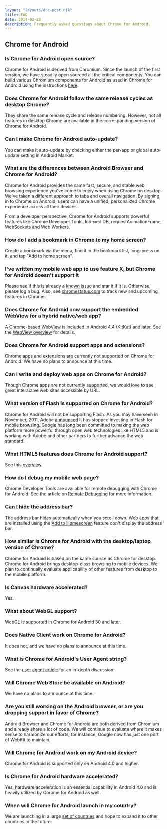 ```yaml
---
layout: "layouts/doc-post.njk"
title: FAQ
date: 2014-02-28 
description: Frequently asked questions about Chrome for Android.
---
```


## Chrome for Android

### Is Chrome for Android open source?

Chrome for Android is derived from Chromium. Since the launch of the first version, we have steadily
open sourced all the critical components. You can build various Chromium components for Android as
used in Chrome for Android using the instructions [here][1].

### Does Chrome for Android follow the same release cycles as desktop Chrome?

They share the same release cycle and release numbering. However, not all features in desktop Chrome are
available in the corresponding version of Chrome for Android.

### Can I make Chrome for Android auto-update?

You can make it auto-update by checking either the per-app or global auto-update setting in Android
Market.

### What are the differences between Android Browser and Chrome for Android?

Chrome for Android provides the same fast, secure, and stable web browsing experience you've come to
enjoy when using Chrome on desktop. We've taken a different approach to tabs and overall navigation.
By signing in to Chrome on Android, users can have a unified, personalized Chrome experience across
all their devices.

From a developer perspective, Chrome for Android supports powerful features like Chrome Developer
Tools, Indexed DB, requestAnimationFrame, WebSockets and Web Workers.

### How do I add a bookmark in Chrome to my home screen?

Create a bookmark via the menu, find it in the bookmark list, long-press on it, and tap "Add to home
screen".

### I've written my mobile web app to use feature X, but Chrome for Android doesn't support it

Please see if this is already a [known issue][2] and star it if it is. Otherwise, please log a bug.
Also, see [chromestatus.com][3] to track new and upcoming features in Chrome.

### Does Chrome for Android now support the embedded WebView for a hybrid native/web app?

A Chrome-based WebView is included in Android 4.4 (KitKat) and later. See the [WebView overview][4]
for details.

### Does Chrome for Android support apps and extensions?

Chrome apps and extensions are currently not supported on Chrome for Android. We have no plans to
announce at this time.

### Can I write and deploy web apps on Chrome for Android?

Though Chrome apps are not currently supported, we would love to see great interactive web sites
accessible by URL.

### What version of Flash is supported on Chrome for Android?

Chrome for Android will not be supporting Flash. As you may have seen in November, 2011, Adobe
[announced][5] it has stopped investing in Flash for mobile browsing. Google has long been committed
to making the web platform more powerful through open web technologies like HTML5 and is working
with Adobe and other partners to further advance the web standard.

### What HTML5 features does Chrome for Android support?

See this [overview][6].

### How do I debug my mobile web page?

Chrome Developer Tools are available for remote debugging with Chrome for Android. See the article
on [Remote Debugging][7] for more information.

### Can I hide the address bar?

The address bar hides automatically when you scroll down. Web apps that are installed using the [Add
to Homescreen][8] feature don't display the address bar.

### How similar is Chrome for Android with the desktop/laptop version of Chrome?

Chrome for Android is based on the same source as Chrome for desktop. Chrome for Android brings
desktop-class browsing to mobile devices. We plan to continually evaluate applicability of other
features from desktop to the mobile platform.

### Is Canvas hardware accelerated?

Yes.

### What about WebGL support?

WebGL is supported in Chrome for Android 30 and later.

### Does Native Client work on Chrome for Android?

It does not, and we have no plans to announce at this time.

### What is Chrome for Android's User Agent string?

See the [user agent article][9] for an in-depth discussion.

### Will Chrome Web Store be available on Android?

We have no plans to announce at this time.

### Are you still working on the Android browser, or are you dropping support in favor of Chrome?

Android Browser and Chrome for Android are both derived from Chromium and already share a lot of
code. We will continue to evaluate where it makes sense to harmonize our efforts; for instance,
Google now has just one port of WebKit to maintain.

### Will Chrome for Android work on my Android device?

Chrome for Android is supported only on Android 4.0 and higher.

### Is Chrome for Android hardware accelerated?

Yes, hardware acceleration is an essential capability in Android 4.0 and is heavily utilized by
Chrome for Android as well.

### When will Chrome for Android launch in my country?

We are launching in a large [set of countries][10] and hope to expand it to other countries in the
future.

[1]: http://code.google.com/p/chromium/wiki/AndroidBuildInstructions
[2]: http://code.google.com/p/chromium/issues/list?q=label%3AOS-Android
[3]: https://chromestatus.com
[4]: /docs/multidevice/webview/
[5]: http://blogs.adobe.com/conversations/2011/11/flash-focus.html
[6]: /docs/multidevice/android/
[7]: /devtools/docs/remote-debugging
[8]: /multidevice/android/installtohomescreen.html
[9]: /docs/multidevice/user-agent/
[10]: http://goo.gl/6ARvc
